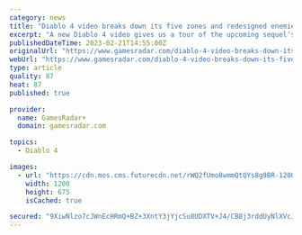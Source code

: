 ```yaml
---
category: news
title: "Diablo 4 video breaks down its five zones and redesigned enemies"
excerpt: "A new Diablo 4 video gives us a tour of the upcoming sequel's five distinct zones, shares a deliciously macabre enemy redesign, and confirms it abides by the official code of the internet: you can pet ..."
publishedDateTime: 2023-02-21T14:55:00Z
originalUrl: "https://www.gamesradar.com/diablo-4-video-breaks-down-its-five-zones-and-redesigned-enemies/"
webUrl: "https://www.gamesradar.com/diablo-4-video-breaks-down-its-five-zones-and-redesigned-enemies/"
type: article
quality: 87
heat: 87
published: true

provider:
  name: GamesRadar+
  domain: gamesradar.com

topics:
  - Diablo 4

images:
  - url: "https://cdn.mos.cms.futurecdn.net/rWQ2fUmo8wmmQtQYs8g9BR-1200-80.jpg"
    width: 1200
    height: 675
    isCached: true

secured: "9XiwNlzo7cJWnEcHRmQ+BZ+3XntY3jYjcSu8UDXTV+J4/CB8j3rddUyNlXVcJDNjULqvSKa7neTc+EX3jyg1wh7C2+KgJaUCWI4H0cXyAmdMc9/tUQFVXXcLD095BTty4MJQJ3UvAFi/HVhpmHaerSlhLmI5P/w0N3iWD4pfWsK0isB/+YA4f/cqL6KGbBFhwdFqzw0vz0ceNVeVGsBWNTDJckLHNXCUDzx5r6a9vzJRpelBaKxuTfiQZ+B2WngWnFOb3DxqcnAUEw0dkXLJkClWQJBBuN3t97gZHeCzmeTymWJpP7HaSYlGh0jzkYy2fGuMJ6dNBesjkdIzt7vTUIybGwBwKOo8u12tMFsLGqo=;G6/2gixdvcnTUxezcSEbaw=="
---
```


